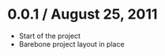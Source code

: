 
0.0.1 / August 25, 2011
==================

  * Start of the project
  * Barebone project layout in place
